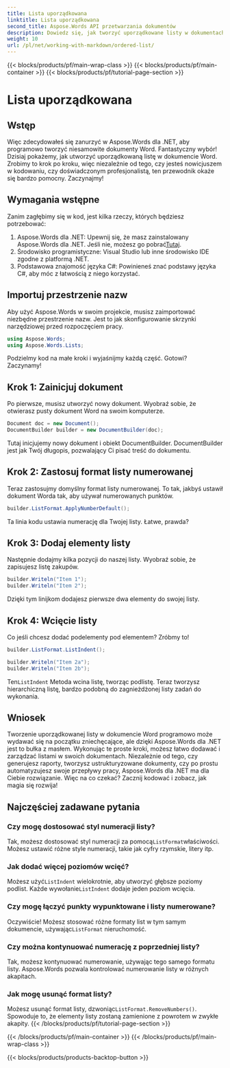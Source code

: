 ```yaml
---
title: Lista uporządkowana
linktitle: Lista uporządkowana
second_title: Aspose.Words API przetwarzania dokumentów
description: Dowiedz się, jak tworzyć uporządkowane listy w dokumentach Worda za pomocą Aspose.Words dla .NET dzięki naszemu przewodnikowi krok po kroku. Idealne do automatyzacji tworzenia dokumentów.
weight: 10
url: /pl/net/working-with-markdown/ordered-list/
---
```


{{< blocks/products/pf/main-wrap-class >}}
{{< blocks/products/pf/main-container >}}
{{< blocks/products/pf/tutorial-page-section >}}

# Lista uporządkowana

## Wstęp

Więc zdecydowałeś się zanurzyć w Aspose.Words dla .NET, aby programowo tworzyć niesamowite dokumenty Word. Fantastyczny wybór! Dzisiaj pokażemy, jak utworzyć uporządkowaną listę w dokumencie Word. Zrobimy to krok po kroku, więc niezależnie od tego, czy jesteś nowicjuszem w kodowaniu, czy doświadczonym profesjonalistą, ten przewodnik okaże się bardzo pomocny. Zaczynajmy!

## Wymagania wstępne

Zanim zagłębimy się w kod, jest kilka rzeczy, których będziesz potrzebować:

1. Aspose.Words dla .NET: Upewnij się, że masz zainstalowany Aspose.Words dla .NET. Jeśli nie, możesz go pobrać[Tutaj](https://releases.aspose.com/words/net/).
2. Środowisko programistyczne: Visual Studio lub inne środowisko IDE zgodne z platformą .NET.
3. Podstawowa znajomość języka C#: Powinieneś znać podstawy języka C#, aby móc z łatwością z niego korzystać.

## Importuj przestrzenie nazw

Aby użyć Aspose.Words w swoim projekcie, musisz zaimportować niezbędne przestrzenie nazw. Jest to jak skonfigurowanie skrzynki narzędziowej przed rozpoczęciem pracy.

```csharp
using Aspose.Words;
using Aspose.Words.Lists;
```

Podzielmy kod na małe kroki i wyjaśnijmy każdą część. Gotowi? Zaczynamy!

## Krok 1: Zainicjuj dokument

Po pierwsze, musisz utworzyć nowy dokument. Wyobraź sobie, że otwierasz pusty dokument Word na swoim komputerze.

```csharp
Document doc = new Document();
DocumentBuilder builder = new DocumentBuilder(doc);
```

Tutaj inicjujemy nowy dokument i obiekt DocumentBuilder. DocumentBuilder jest jak Twój długopis, pozwalający Ci pisać treść do dokumentu.

## Krok 2: Zastosuj format listy numerowanej

Teraz zastosujmy domyślny format listy numerowanej. To tak, jakbyś ustawił dokument Worda tak, aby używał numerowanych punktów.

```csharp
builder.ListFormat.ApplyNumberDefault();
```

Ta linia kodu ustawia numerację dla Twojej listy. Łatwe, prawda?

## Krok 3: Dodaj elementy listy

Następnie dodajmy kilka pozycji do naszej listy. Wyobraź sobie, że zapisujesz listę zakupów.

```csharp
builder.Writeln("Item 1");
builder.Writeln("Item 2");
```

Dzięki tym linijkom dodajesz pierwsze dwa elementy do swojej listy.

## Krok 4: Wcięcie listy

Co jeśli chcesz dodać podelementy pod elementem? Zróbmy to!

```csharp
builder.ListFormat.ListIndent();

builder.Writeln("Item 2a");
builder.Writeln("Item 2b");
```

 Ten`ListIndent` Metoda wcina listę, tworząc podlistę. Teraz tworzysz hierarchiczną listę, bardzo podobną do zagnieżdżonej listy zadań do wykonania.

## Wniosek

Tworzenie uporządkowanej listy w dokumencie Word programowo może wydawać się na początku zniechęcające, ale dzięki Aspose.Words dla .NET jest to bułka z masłem. Wykonując te proste kroki, możesz łatwo dodawać i zarządzać listami w swoich dokumentach. Niezależnie od tego, czy generujesz raporty, tworzysz ustrukturyzowane dokumenty, czy po prostu automatyzujesz swoje przepływy pracy, Aspose.Words dla .NET ma dla Ciebie rozwiązanie. Więc na co czekać? Zacznij kodować i zobacz, jak magia się rozwija!

## Najczęściej zadawane pytania

### Czy mogę dostosować styl numeracji listy?  
 Tak, możesz dostosować styl numeracji za pomocą`ListFormat`właściwości. Możesz ustawić różne style numeracji, takie jak cyfry rzymskie, litery itp.

### Jak dodać więcej poziomów wcięć?  
 Możesz użyć`ListIndent` wielokrotnie, aby utworzyć głębsze poziomy podlist. Każde wywołanie`ListIndent` dodaje jeden poziom wcięcia.

### Czy mogę łączyć punkty wypunktowane i listy numerowane?  
 Oczywiście! Możesz stosować różne formaty list w tym samym dokumencie, używając`ListFormat` nieruchomość.

### Czy można kontynuować numerację z poprzedniej listy?  
Tak, możesz kontynuować numerowanie, używając tego samego formatu listy. Aspose.Words pozwala kontrolować numerowanie listy w różnych akapitach.

### Jak mogę usunąć format listy?  
 Możesz usunąć format listy, dzwoniąc`ListFormat.RemoveNumbers()`. Spowoduje to, że elementy listy zostaną zamienione z powrotem w zwykłe akapity.
{{< /blocks/products/pf/tutorial-page-section >}}

{{< /blocks/products/pf/main-container >}}
{{< /blocks/products/pf/main-wrap-class >}}

{{< blocks/products/products-backtop-button >}}
